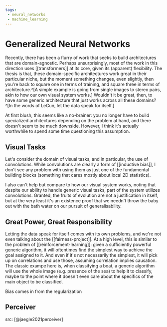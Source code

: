 ```yaml
---
tags:
 - neural_networks
 - machine_learning
---
```


# Generalized Neural Networks

Recently, there has been a flurry of work that seeks to build architectures that are domain-agnostic. Perhaps unsurprisingly, most of the work in this direction uses [[transformers]] at its core, given its (apparent) flexibility. The thesis is that, these domain-specific architectures work great in their particular niche, but the moment something changes, even slightly, then you're back to square one in terms of training, and square three in terms of architecture.^[A simple example is going from single images to stereo pairs, akin to how our own visual system works.] Wouldn't it be great, then, to have some generic architecture that just works across all these domains?^[In the words of LeCun, let the data speak for itself.]

At first blush, this seems like a no-brainer: you no longer have to build specialized architectures depending on the problem at hand, and there doesn't seem to be much downside. However, I think it's actually worthwhile to spend some time questioning this assumption.

## Visual Tasks

Let's consider the domain of visual tasks, and in particular, the use of convolutions. While convolutions are clearly a form of [[inductive bias]], I don't see any problem with using them as just one of the fundamental building blocks (something that cares mostly about local 2D statistics).

I also can't help but compare to how our visual system works, noting that despite our ability to handle generic visual tasks, part of the system utilizes convolutions. Granted, the fruits of evolution are not a justification in itself, but at the very least it's an existence proof that we needn't throw the baby out with the bath water on our pursuit of generalisability.

## Great Power, Great Responsibility

Letting the data speak for itself comes with its own problems, and we're not even talking about the [[fairness-project]]. At a high level, this is similar to the problem of [[reinforcement-learning]]: given a sufficiently powerful generic algorithm, it will oftentimes find the simplest way to achieve the goal assigned to it. And even if it's not necessarily the simplest, it will pick up on correlations and use those, assuming correlation implies causation. The classic exampe here is, when classifying a boat, a generic algorithm will use the whole image (e.g. presence of the sea) to help it to classify, maybe to the point where it doesn't even care about the specifics of the main object to be classified.

Bias comes in from the regularization

## Perceiver

src: [@jaegle2021perceiver]

